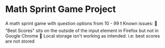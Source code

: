 # Math Sprint Game Project
A math sprint game with question options from 10 - 99
:exclamation: Known issues:
:bug: "Best Scores" sits on the outside of the input element in Firefox but not in Google Chrome
:bug: Local storage isn't working as intended. i.e: best scores are not stored
